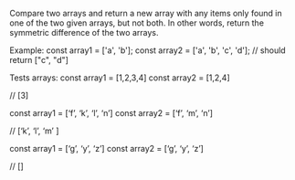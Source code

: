Compare two arrays and return a new array with any items only found in one of the two given arrays, but not both. In other words, return the symmetric difference of the two arrays.



Example:
const array1 = ['a', 'b'];
const array2 = ['a', 'b', 'c', 'd']; 
// should return ["c", "d"]




Tests arrays: 
const array1 = [1,2,3,4]
const array2 = [1,2,4] 

// [3]

const array1 = [‘f’, ‘k’, ‘l’, ‘n’]
const array2 = [‘f’, ‘m’, ‘n’]

// [‘k’, ‘l’, ‘m’ ]

const array1 = [‘g’, ‘y’, ‘z’]
const array2 = [‘g’, ‘y’, ‘z’]

// []
